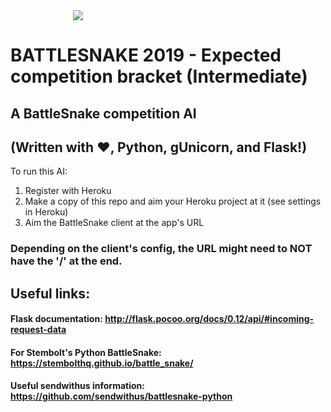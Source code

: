 <img align="centre" style="padding-left:100px;" src="https://static-cdn.jtvnw.net/twitch-event-images-v2/84776231-3405-4895-9f8c-2306d9b9422f-320x180">

# BATTLESNAKE 2019 - Expected competition bracket (Intermediate)
## A BattleSnake competition AI
## (Written with ❤️, Python, gUnicorn, and Flask!)

To run this AI:
  1. Register with Heroku
  2. Make a copy of this repo and aim your Heroku project at it (see settings in Heroku)
  3. Aim the BattleSnake client at the app's URL
### Depending on the client's config, the URL might need to NOT have the '/' at the end.

## Useful links:
#### Flask documentation: http://flask.pocoo.org/docs/0.12/api/#incoming-request-data
#### For Stembolt's Python BattleSnake: https://stembolthq.github.io/battle_snake/
#### Useful sendwithus information: https://github.com/sendwithus/battlesnake-python

